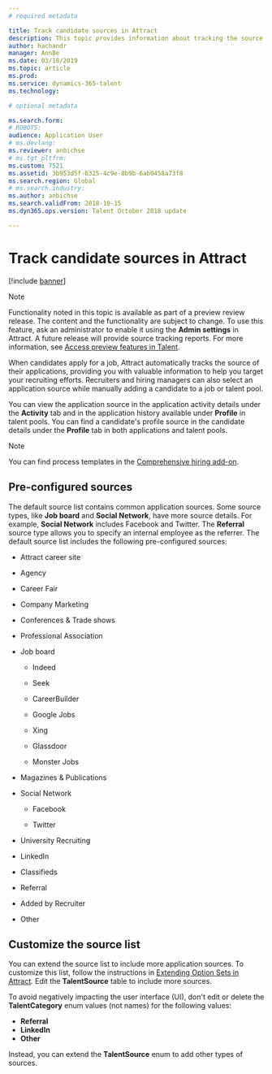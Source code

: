 ```yaml
---
# required metadata

title: Track candidate sources in Attract
description: This topic provides information about tracking the source for candidate profiles and applications. 
author: hachandr
manager: AnnBe
ms.date: 03/18/2019
ms.topic: article
ms.prod: 
ms.service: dynamics-365-talent
ms.technology: 

# optional metadata

ms.search.form: 
# ROBOTS: 
audience: Application User
# ms.devlang: 
ms.reviewer: anbichse
# ms.tgt_pltfrm: 
ms.custom: 7521
ms.assetid: 3b953d5f-6325-4c9e-8b9b-6ab0458a73f8
ms.search.region: Global
# ms.search.industry: 
ms.author: anbichse
ms.search.validFrom: 2018-10-15
ms.dyn365.ops.version: Talent October 2018 update

---
```


# Track candidate sources in Attract

[!include [banner](includes/banner.md)]

> [!NOTE] 
> Functionality noted in this topic is available as part of a preview review release. The content and the functionality are subject to change. To use this feature, ask an administrator to enable it using the **Admin settings** in Attract. A future release will provide source tracking reports. For more information, see [Access preview features in Talent](https://docs.microsoft.com/dynamics365/unified-operations/talent/access-preview-feature).

When candidates apply for a job, Attract automatically tracks the source of their applications, providing you with valuable information to help you target your recruiting efforts. Recruiters and hiring managers can also select an application source while manually adding a candidate to a job or talent pool.

You can view the application source in the application activity details under the **Activity** tab and in the application history available under **Profile** in talent pools. You can find a candidate's profile source in the candidate details under the **Profile** tab in both applications and talent pools.

> [!NOTE] 
> You can find process templates in the [Comprehensive hiring add-on](https://docs.microsoft.com/dynamics365/unified-operations/talent/attract-comprehensive-hiring).

## Pre-configured sources

The default source list contains common application sources. Some source types, like **Job board** and **Social Network**, have more source details. For example, **Social Network** includes Facebook and Twitter. The **Referral** source type allows you to specify an internal employee as the referrer. The default source list includes the following pre-configured sources:

-   Attract career site

-   Agency

-   Career Fair

-   Company Marketing

-   Conferences & Trade shows

-   Professional Association

-   Job board

    -   Indeed

    -   Seek

    -   CareerBuilder

    -   Google Jobs

    -   Xing

    -   Glassdoor

    -   Monster Jobs

-   Magazines & Publications

-   Social Network

    -   Facebook

    -   Twitter

-   University Recruiting

-   LinkedIn

-   Classifieds

-   Referral

-   Added by Recruiter

-   Other

## Customize the source list 

You can extend the source list to include more application sources. To customize this list, follow the instructions in [Extending Option Sets in Attract](https://docs.microsoft.com/dynamics365/unified-operations/talent/extensibility-attract#extending-option-sets-in-attract). Edit the **TalentSource** table to include more sources. 

To avoid negatively impacting the user interface (UI), don't edit or delete the **TalentCategory** enum values (not names) for the following values:

- **Referral**
- **LinkedIn**
- **Other**

Instead, you can extend the **TalentSource** enum to add other types of sources.
